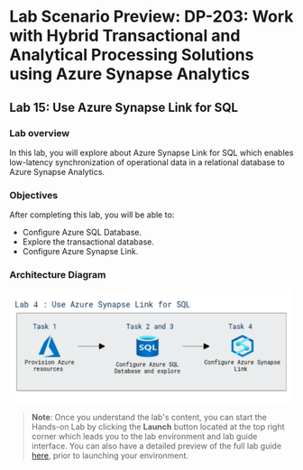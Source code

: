 # Lab Scenario Preview: DP-203: Work with Hybrid Transactional and Analytical Processing Solutions using Azure Synapse Analytics


## Lab 15: Use Azure Synapse Link for SQL

### Lab overview

In this lab, you will explore about Azure Synapse Link for SQL which enables low-latency synchronization of operational data in a relational database to Azure Synapse Analytics.


### Objectives
  
After completing this lab, you will be able to:

- Configure Azure SQL Database.
- Explore the transactional database.
- Configure Azure Synapse Link.

### Architecture Diagram

   ![Azure portal with a cloud shell pane](./media/lab15.png)

>**Note**: Once you understand the lab's content, you can start the Hands-on Lab by clicking the **Launch** button located at the top right corner which leads you to the lab environment and lab guide interface. You can also have a detailed preview of the full lab guide [here](https://experience.cloudlabs.ai/#/labguidepreview/c08415e8-c4b9-4e74-ad1b-80aa629d4d61), prior to launching your environment.
